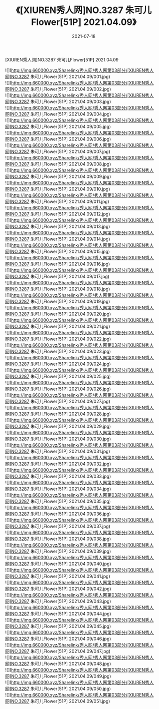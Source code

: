 ﻿---
layout: post
title:  《[XIUREN秀人网]NO.3287 朱可儿Flower[51P] 2021.04.09》
date:   2021-07-18
img: http://img.660000.xyz/Sharelink/秀人网/秀人网第03部分/[XIUREN秀人网]NO.3287 朱可儿Flower[51P] 2021.04.09/000.jpg
categories: [美女, 清纯, 唯美]
---

[XIUREN秀人网]NO.3287 朱可儿Flower[51P] 2021.04.09

  ![](http://img.660000.xyz/Sharelink/秀人网/秀人网第03部分/[XIUREN秀人网]NO.3287 朱可儿Flower[51P] 2021.04.09/001.jpg) <br> ![](http://img.660000.xyz/Sharelink/秀人网/秀人网第03部分/[XIUREN秀人网]NO.3287 朱可儿Flower[51P] 2021.04.09/002.jpg) <br> ![](http://img.660000.xyz/Sharelink/秀人网/秀人网第03部分/[XIUREN秀人网]NO.3287 朱可儿Flower[51P] 2021.04.09/003.jpg) <br> ![](http://img.660000.xyz/Sharelink/秀人网/秀人网第03部分/[XIUREN秀人网]NO.3287 朱可儿Flower[51P] 2021.04.09/004.jpg) <br> ![](http://img.660000.xyz/Sharelink/秀人网/秀人网第03部分/[XIUREN秀人网]NO.3287 朱可儿Flower[51P] 2021.04.09/005.jpg) <br> ![](http://img.660000.xyz/Sharelink/秀人网/秀人网第03部分/[XIUREN秀人网]NO.3287 朱可儿Flower[51P] 2021.04.09/006.jpg) <br> ![](http://img.660000.xyz/Sharelink/秀人网/秀人网第03部分/[XIUREN秀人网]NO.3287 朱可儿Flower[51P] 2021.04.09/007.jpg) <br> ![](http://img.660000.xyz/Sharelink/秀人网/秀人网第03部分/[XIUREN秀人网]NO.3287 朱可儿Flower[51P] 2021.04.09/008.jpg) <br> ![](http://img.660000.xyz/Sharelink/秀人网/秀人网第03部分/[XIUREN秀人网]NO.3287 朱可儿Flower[51P] 2021.04.09/009.jpg) <br> ![](http://img.660000.xyz/Sharelink/秀人网/秀人网第03部分/[XIUREN秀人网]NO.3287 朱可儿Flower[51P] 2021.04.09/010.jpg) <br> ![](http://img.660000.xyz/Sharelink/秀人网/秀人网第03部分/[XIUREN秀人网]NO.3287 朱可儿Flower[51P] 2021.04.09/011.jpg) <br> ![](http://img.660000.xyz/Sharelink/秀人网/秀人网第03部分/[XIUREN秀人网]NO.3287 朱可儿Flower[51P] 2021.04.09/012.jpg) <br> ![](http://img.660000.xyz/Sharelink/秀人网/秀人网第03部分/[XIUREN秀人网]NO.3287 朱可儿Flower[51P] 2021.04.09/013.jpg) <br> ![](http://img.660000.xyz/Sharelink/秀人网/秀人网第03部分/[XIUREN秀人网]NO.3287 朱可儿Flower[51P] 2021.04.09/014.jpg) <br> ![](http://img.660000.xyz/Sharelink/秀人网/秀人网第03部分/[XIUREN秀人网]NO.3287 朱可儿Flower[51P] 2021.04.09/015.jpg) <br> ![](http://img.660000.xyz/Sharelink/秀人网/秀人网第03部分/[XIUREN秀人网]NO.3287 朱可儿Flower[51P] 2021.04.09/016.jpg) <br> ![](http://img.660000.xyz/Sharelink/秀人网/秀人网第03部分/[XIUREN秀人网]NO.3287 朱可儿Flower[51P] 2021.04.09/017.jpg) <br> ![](http://img.660000.xyz/Sharelink/秀人网/秀人网第03部分/[XIUREN秀人网]NO.3287 朱可儿Flower[51P] 2021.04.09/018.jpg) <br> ![](http://img.660000.xyz/Sharelink/秀人网/秀人网第03部分/[XIUREN秀人网]NO.3287 朱可儿Flower[51P] 2021.04.09/019.jpg) <br> ![](http://img.660000.xyz/Sharelink/秀人网/秀人网第03部分/[XIUREN秀人网]NO.3287 朱可儿Flower[51P] 2021.04.09/020.jpg) <br> ![](http://img.660000.xyz/Sharelink/秀人网/秀人网第03部分/[XIUREN秀人网]NO.3287 朱可儿Flower[51P] 2021.04.09/021.jpg) <br> ![](http://img.660000.xyz/Sharelink/秀人网/秀人网第03部分/[XIUREN秀人网]NO.3287 朱可儿Flower[51P] 2021.04.09/022.jpg) <br> ![](http://img.660000.xyz/Sharelink/秀人网/秀人网第03部分/[XIUREN秀人网]NO.3287 朱可儿Flower[51P] 2021.04.09/023.jpg) <br> ![](http://img.660000.xyz/Sharelink/秀人网/秀人网第03部分/[XIUREN秀人网]NO.3287 朱可儿Flower[51P] 2021.04.09/024.jpg) <br> ![](http://img.660000.xyz/Sharelink/秀人网/秀人网第03部分/[XIUREN秀人网]NO.3287 朱可儿Flower[51P] 2021.04.09/025.jpg) <br> ![](http://img.660000.xyz/Sharelink/秀人网/秀人网第03部分/[XIUREN秀人网]NO.3287 朱可儿Flower[51P] 2021.04.09/026.jpg) <br> ![](http://img.660000.xyz/Sharelink/秀人网/秀人网第03部分/[XIUREN秀人网]NO.3287 朱可儿Flower[51P] 2021.04.09/027.jpg) <br> ![](http://img.660000.xyz/Sharelink/秀人网/秀人网第03部分/[XIUREN秀人网]NO.3287 朱可儿Flower[51P] 2021.04.09/028.jpg) <br> ![](http://img.660000.xyz/Sharelink/秀人网/秀人网第03部分/[XIUREN秀人网]NO.3287 朱可儿Flower[51P] 2021.04.09/029.jpg) <br> ![](http://img.660000.xyz/Sharelink/秀人网/秀人网第03部分/[XIUREN秀人网]NO.3287 朱可儿Flower[51P] 2021.04.09/030.jpg) <br> ![](http://img.660000.xyz/Sharelink/秀人网/秀人网第03部分/[XIUREN秀人网]NO.3287 朱可儿Flower[51P] 2021.04.09/031.jpg) <br> ![](http://img.660000.xyz/Sharelink/秀人网/秀人网第03部分/[XIUREN秀人网]NO.3287 朱可儿Flower[51P] 2021.04.09/032.jpg) <br> ![](http://img.660000.xyz/Sharelink/秀人网/秀人网第03部分/[XIUREN秀人网]NO.3287 朱可儿Flower[51P] 2021.04.09/033.jpg) <br> ![](http://img.660000.xyz/Sharelink/秀人网/秀人网第03部分/[XIUREN秀人网]NO.3287 朱可儿Flower[51P] 2021.04.09/034.jpg) <br> ![](http://img.660000.xyz/Sharelink/秀人网/秀人网第03部分/[XIUREN秀人网]NO.3287 朱可儿Flower[51P] 2021.04.09/035.jpg) <br> ![](http://img.660000.xyz/Sharelink/秀人网/秀人网第03部分/[XIUREN秀人网]NO.3287 朱可儿Flower[51P] 2021.04.09/036.jpg) <br> ![](http://img.660000.xyz/Sharelink/秀人网/秀人网第03部分/[XIUREN秀人网]NO.3287 朱可儿Flower[51P] 2021.04.09/037.jpg) <br> ![](http://img.660000.xyz/Sharelink/秀人网/秀人网第03部分/[XIUREN秀人网]NO.3287 朱可儿Flower[51P] 2021.04.09/038.jpg) <br> ![](http://img.660000.xyz/Sharelink/秀人网/秀人网第03部分/[XIUREN秀人网]NO.3287 朱可儿Flower[51P] 2021.04.09/039.jpg) <br> ![](http://img.660000.xyz/Sharelink/秀人网/秀人网第03部分/[XIUREN秀人网]NO.3287 朱可儿Flower[51P] 2021.04.09/040.jpg) <br> ![](http://img.660000.xyz/Sharelink/秀人网/秀人网第03部分/[XIUREN秀人网]NO.3287 朱可儿Flower[51P] 2021.04.09/041.jpg) <br> ![](http://img.660000.xyz/Sharelink/秀人网/秀人网第03部分/[XIUREN秀人网]NO.3287 朱可儿Flower[51P] 2021.04.09/042.jpg) <br> ![](http://img.660000.xyz/Sharelink/秀人网/秀人网第03部分/[XIUREN秀人网]NO.3287 朱可儿Flower[51P] 2021.04.09/043.jpg) <br> ![](http://img.660000.xyz/Sharelink/秀人网/秀人网第03部分/[XIUREN秀人网]NO.3287 朱可儿Flower[51P] 2021.04.09/044.jpg) <br> ![](http://img.660000.xyz/Sharelink/秀人网/秀人网第03部分/[XIUREN秀人网]NO.3287 朱可儿Flower[51P] 2021.04.09/045.jpg) <br> ![](http://img.660000.xyz/Sharelink/秀人网/秀人网第03部分/[XIUREN秀人网]NO.3287 朱可儿Flower[51P] 2021.04.09/046.jpg) <br> ![](http://img.660000.xyz/Sharelink/秀人网/秀人网第03部分/[XIUREN秀人网]NO.3287 朱可儿Flower[51P] 2021.04.09/047.jpg) <br> ![](http://img.660000.xyz/Sharelink/秀人网/秀人网第03部分/[XIUREN秀人网]NO.3287 朱可儿Flower[51P] 2021.04.09/048.jpg) <br> ![](http://img.660000.xyz/Sharelink/秀人网/秀人网第03部分/[XIUREN秀人网]NO.3287 朱可儿Flower[51P] 2021.04.09/049.jpg) <br> ![](http://img.660000.xyz/Sharelink/秀人网/秀人网第03部分/[XIUREN秀人网]NO.3287 朱可儿Flower[51P] 2021.04.09/050.jpg) <br> ![](http://img.660000.xyz/Sharelink/秀人网/秀人网第03部分/[XIUREN秀人网]NO.3287 朱可儿Flower[51P] 2021.04.09/051.jpg) <br>